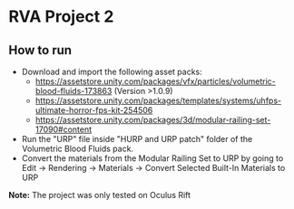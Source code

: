 # RVA Project 2

## How to run

- Download and import the following asset packs:
    - https://assetstore.unity.com/packages/vfx/particles/volumetric-blood-fluids-173863 (Version >1.0.9)
    - https://assetstore.unity.com/packages/templates/systems/uhfps-ultimate-horror-fps-kit-254506
    - https://assetstore.unity.com/packages/3d/modular-railing-set-17090#content
- Run the "URP" file inside "HURP and URP patch" folder of the Volumetric Blood Fluids pack.
- Convert the materials from the Modular Railing Set to URP by going to Edit -> Rendering -> Materials -> Convert Selected Built-In Materials to URP

**Note:** The project was only tested on Oculus Rift
